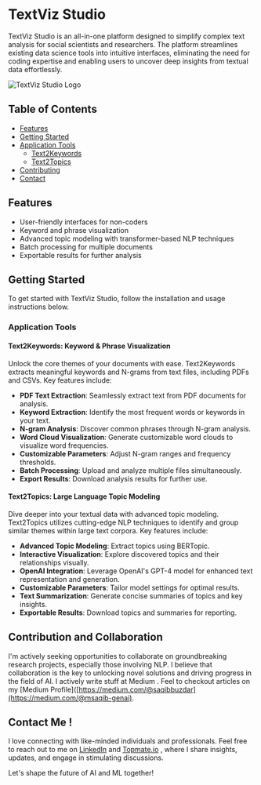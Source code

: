 # TextViz Studio

TextViz Studio is an all-in-one platform designed to simplify complex text analysis for social scientists and researchers. The platform streamlines existing data science tools into intuitive interfaces, eliminating the need for coding expertise and enabling users to uncover deep insights from textual data effortlessly.

![TextViz Studio Logo](path/to/textviz.png) <!-- Replace with the correct path to the screenshot -->

## Table of Contents

- [Features](#features)
- [Getting Started](#getting-started)
- [Application Tools](#application-tools)
  - [Text2Keywords](#text2keywords-keyword--phrase-visualization)
  - [Text2Topics](#text2topics-large-language-topic-modeling)
- [Contributing](#contributing)
- [Contact](#contact)

## Features

- User-friendly interfaces for non-coders
- Keyword and phrase visualization
- Advanced topic modeling with transformer-based NLP techniques
- Batch processing for multiple documents
- Exportable results for further analysis

## Getting Started

To get started with TextViz Studio, follow the installation and usage instructions below.

### Application Tools

#### Text2Keywords: Keyword & Phrase Visualization

Unlock the core themes of your documents with ease. Text2Keywords extracts meaningful keywords and N-grams from text files, including PDFs and CSVs. Key features include:

- **PDF Text Extraction**: Seamlessly extract text from PDF documents for analysis.
- **Keyword Extraction**: Identify the most frequent words or keywords in your text.
- **N-gram Analysis**: Discover common phrases through N-gram analysis.
- **Word Cloud Visualization**: Generate customizable word clouds to visualize word frequencies.
- **Customizable Parameters**: Adjust N-gram ranges and frequency thresholds.
- **Batch Processing**: Upload and analyze multiple files simultaneously.
- **Export Results**: Download analysis results for further use.

#### Text2Topics: Large Language Topic Modeling

Dive deeper into your textual data with advanced topic modeling. Text2Topics utilizes cutting-edge NLP techniques to identify and group similar themes within large text corpora. Key features include:

- **Advanced Topic Modeling**: Extract topics using BERTopic.
- **Interactive Visualization**: Explore discovered topics and their relationships visually.
- **OpenAI Integration**: Leverage OpenAI's GPT-4 model for enhanced text representation and generation.
- **Customizable Parameters**: Tailor model settings for optimal results.
- **Text Summarization**: Generate concise summaries of topics and key insights.
- **Exportable Results**: Download topics and summaries for reporting.

## Contribution and Collaboration

I'm actively seeking opportunities to collaborate on groundbreaking research projects, especially those involving NLP. I believe that collaboration is the key to unlocking novel solutions and driving progress in the field of AI. I actively write stuff at Medium . Feel to checkout articles on my [Medium Profile]([https://medium.com/@saqibbuzdar](https://medium.com/@msaqib-genai).

## Contact Me !

I love connecting with like-minded individuals and professionals. Feel free to reach out to me on [LinkedIn](https://www.linkedin.com/in/muhammad-saqib-000610208/) and [Topmate.io](https://topmate.io/muhammad_saqib) , where I share insights, updates, and engage in stimulating discussions.

Let's shape the future of AI and ML together!
